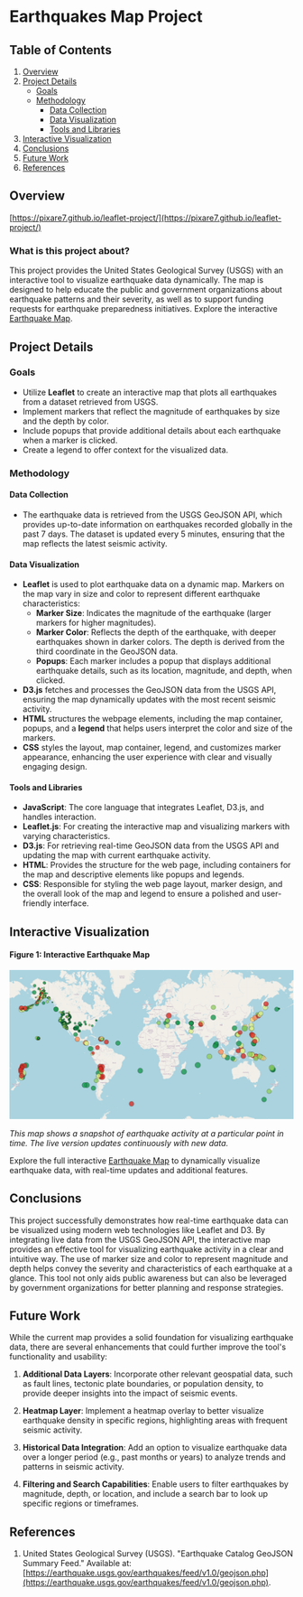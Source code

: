 # Earthquakes Map Project

## Table of Contents
1. [Overview](#overview)
2. [Project Details](#project-details)  
   - [Goals](#goals)  
   - [Methodology](#methodology)  
     - [Data Collection](#data-collection)
     - [Data Visualization](#data-visualization)
     - [Tools and Libraries](#tools-and-libraries)
3. [Interactive Visualization](#interactive-visualization)
4. [Conclusions](#conclusions)
5. [Future Work](#future-work)
6. [References](#references)

## Overview

[https://pixare7.github.io/leaflet-project/](https://pixare7.github.io/leaflet-project/)

### What is this project about? 
This project provides the United States Geological Survey (USGS) with an interactive tool to visualize earthquake data dynamically. The map is designed to help educate the public and government organizations about earthquake patterns and their severity, as well as to support funding requests for earthquake preparedness initiatives.
Explore the  interactive [Earthquake Map](https://pixare7.github.io/leaflet-project/).

## Project Details

### Goals
- Utilize **Leaflet** to create an interactive map that plots all earthquakes from a dataset retrieved from USGS.
- Implement markers that reflect the magnitude of earthquakes by size and the depth by color.
- Include popups that provide additional details about each earthquake when a marker is clicked.
- Create a legend to offer context for the visualized data.

### Methodology

#### Data Collection
- The earthquake data is retrieved from the USGS GeoJSON API, which provides up-to-date information on earthquakes recorded globally in the past 7 days. The dataset is updated every 5 minutes, ensuring that the map reflects the latest seismic activity.

#### Data Visualization
- **Leaflet** is used to plot earthquake data on a dynamic map. Markers on the map vary in size and color to represent different earthquake characteristics:
  - **Marker Size**: Indicates the magnitude of the earthquake (larger markers for higher magnitudes).
  - **Marker Color**: Reflects the depth of the earthquake, with deeper earthquakes shown in darker colors. The depth is derived from the third coordinate in the GeoJSON data.
  - **Popups**: Each marker includes a popup that displays additional earthquake details, such as its location, magnitude, and depth, when clicked.
- **D3.js** fetches and processes the GeoJSON data from the USGS API, ensuring the map dynamically updates with the most recent seismic activity.
- **HTML** structures the webpage elements, including the map container, popups, and a **legend** that helps users interpret the color and size of the markers.
- **CSS** styles the layout, map container, legend, and customizes marker appearance, enhancing the user experience with clear and visually engaging design.

#### Tools and Libraries
- **JavaScript**: The core language that integrates Leaflet, D3.js, and handles interaction.
- **Leaflet.js**: For creating the interactive map and visualizing markers with varying characteristics.
- **D3.js**: For retrieving real-time GeoJSON data from the USGS API and updating the map with current earthquake activity.
- **HTML**: Provides the structure for the web page, including containers for the map and descriptive elements like popups and legends.
- **CSS**: Responsible for styling the web page layout, marker design, and the overall look of the map and legend to ensure a polished and user-friendly interface.

## Interactive Visualization

#### Figure 1: Interactive Earthquake Map
![Earthquake Map](https://github.com/pixare7/leaflet-project/blob/main/images/fig1.png)

*This map shows a snapshot of earthquake activity at a particular point in time. The live version updates continuously with new data.*

Explore the full interactive [Earthquake Map](https://pixare7.github.io/leaflet-project/) to dynamically visualize earthquake data, with real-time updates and additional features.

## Conclusions

This project successfully demonstrates how real-time earthquake data can be visualized using modern web technologies like Leaflet and D3. By integrating live data from the USGS GeoJSON API, the interactive map provides an effective tool for visualizing earthquake activity in a clear and intuitive way. The use of marker size and color to represent magnitude and depth helps convey the severity and characteristics of each earthquake at a glance. This tool not only aids public awareness but can also be leveraged by government organizations for better planning and response strategies.

## Future Work

While the current map provides a solid foundation for visualizing earthquake data, there are several enhancements that could further improve the tool's functionality and usability:

1. **Additional Data Layers**: Incorporate other relevant geospatial data, such as fault lines, tectonic plate boundaries, or population density, to provide deeper insights into the impact of seismic events.

2. **Heatmap Layer**: Implement a heatmap overlay to better visualize earthquake density in specific regions, highlighting areas with frequent seismic activity.

3. **Historical Data Integration**: Add an option to visualize earthquake data over a longer period (e.g., past months or years) to analyze trends and patterns in seismic activity.
   
4. **Filtering and Search Capabilities**: Enable users to filter earthquakes by magnitude, depth, or location, and include a search bar to look up specific regions or timeframes.

## References

1. United States Geological Survey (USGS). "Earthquake Catalog GeoJSON Summary Feed." Available at: [https://earthquake.usgs.gov/earthquakes/feed/v1.0/geojson.php](https://earthquake.usgs.gov/earthquakes/feed/v1.0/geojson.php).